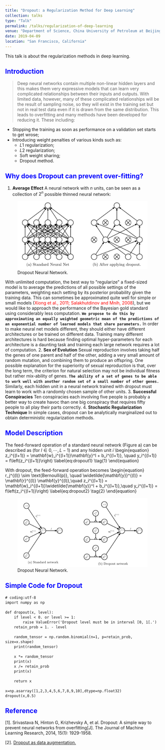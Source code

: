 ```yaml
---
title: "Dropout: a Regularization Method for Deep Learning"
collection: talks
type: "Talk"
permalink: /talks/regularization-of-deep-learning
venue: "Department of Science, China University of Petroleum at Beijing"
date: 2019-04-09
location: "San Francisco, California"
---
```


This talk is about the regularization methods in deep learning.


<span style="color:blue"> Introduction </span>
----------------------------------------------
> Deep neural networks contain multiple non-linear hidden layers and this makes them very expressive models that can learn very complicated relationships between their inputs and outputs. With limited data, however, many of these complicated relationships will be the result of sampling noise, so they will exist in the training set but not in real test data even if it is drawn from the same distribution. This leads to overfitting and many methods have been developed for reducing it. These including:
* Stopping the training as soon as performance on a validation set starts to get wrose;
* Introducing weight penalties of various kinds such as:
    * $L1$ regularization;
    * $L2$ regularization;
    * Soft weight sharing;
    * Dropout method.


<span style="color:blue"> Why does Dropout can prevent over-fitting? </span>
----------------------------------------------------------------------------

  1. **Average Effect** A neural network with $n$ units, can be seen as a collection of $2^n$ possible thinned neural network:
  <figure>
    <img src="/images/dropout_slim_net.png" alt="my alt text"/>
    <figcaption>Dropout Neural Network.</figcaption>
  </figure>

  With unlimited computation, the best way to "regularize" a fixed-sized model is to average the predictions of all possible settings of the parameters, weighting each setting by its posterior probability given the training data. This can sometimes be approximated quite well for simple or small models (<span style="color:red">Xiong et al., 2011; Salakhutdinov and Mnih, 2008</span>), but we would like to approach the performance of the Bayesian gold standard using considerably less computation. **`We propose to do this by approximating an equally weighted geometric mean of the predictions of an exponential number of learned models that share parameters.`**
  In order to make neural net models different, they should either have different architectures or be trained on different data. Training many different architectures is hard because finding optimal hyper-parameters for each architecture is a daunting task and training each large network requires a lot of computation.
  2. **Sex of Evolution** Sexual reproduction involves taking half the genes of one parent and half of the other, adding a very small amount of random mutation, and combining them to produce an offspring. One possible explanation for the superiority of sexual reproduction is that, over the long term, the criterion for natural selection may not be individual fitness but rather mix-ability of genes. **`The ability of a set of genes to be able to work well with another random set of a small number of other genes.`** Similarly, each hidden unit in a neural network trained with dropout must learn to work with a randomly chosen sample of other units.
  3. **Successful Conspiracies** Ten conspiracies each involving five people is probably a better way to create havoc than one big conspiracy that requires fifty people to all play their parts correctly.
  4. **Stochastic Regularization Technique** In simple cases, dropout can be analytically marginalized out to obtain deterministic regularization methods.

<span style="color:blue"> Model Description </span>
--------------------------------------------------
The feed-forward operation of a standard neural network (Figure a) can be described as (for $l \in {0, \cdots, L-1}$) and any hidden unit $i$
\begin{equation}
  z_i^{(l+1)}  = \mathbf{w}_i^{(l+1)}\mathbf{y}^l + b_i^{(l+1)}, \quad
  y_i^{(l+1)}  = f\left(z_i^{(l+1)}\right)
  \label{eq:dropout1} \tag{1}
\end{equation}

  With dropout, the feed-forward operation becomes
\begin{equation}
  r_j^{(l)}  \sim \text{Bernoulli(p)}, \quad
  \widetilde{\mathbf{y}}^{(l)}  = \mathbf{r}^{(l)} \mathbf{y}^{(l)},\quad
  z_i^{(l+1)}  = \mathbf{w}_i^{(l+1)}\widetilde{\mathbf{y}}^l + b_i^{(l+1)},\quad
  y_i^{(l+1)}  = f\left(z_i^{(l+1)}\right)
  \label{eq:dropout2} \tag{2}
\end{equation}
  <figure>
    <img src="/images/dropout_network1.png" alt="my alt text"/>
    <figcaption>Dropout Neural Network.</figcaption>
  </figure>


<span style="color:blue">Simple Code for Dropout</span>
----------------------------------------
```
# coding:utf-8
import numpy as np

def dropout(x, level):
    if level < 0. or level >= 1: 
        raise ValueError('Dropout level must be in interval [0, 1[.')
    retain_prob = 1. - level

    random_tensor = np.random.binomial(n=1, p=retain_prob, size=x.shape) 
    print(random_tensor)

    x *= random_tensor
    print(x)
    x /= retain_prob
    print(x)

    return x

x=np.asarray([1,2,3,4,5,6,7,8,9,10],dtype=np.float32)
dropout(x,0.5)
```

<span style="color:blue">Reference</span>
----------------------------------------
[1]. Srivastava N, Hinton G, Krizhevsky A, et al. Dropout: A simple way to prevent neural networks from overfitting[J]. The Journal of Machine Learning Research, 2014, 15(1): 1929-1958.

[2]. [Dropout as data augmentation.](http://arxiv.org/abs/1506.08700)
